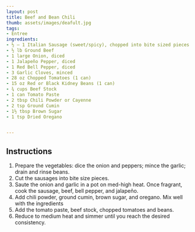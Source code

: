 ```yaml
---
layout: post
title: Beef and Bean Chili
thumb: assets/images/deafult.jpg
tags:
- Entree
ingredients:
- ½ – 1 Italian Sausage (sweet/spicy), chopped into bite sized pieces
- ½ lb Ground Beef
- 1 large Onion, diced
- 1 Jalapeño Pepper, diced
- 1 Red Bell Pepper, diced
- 3 Garlic Cloves, minced
- 28 oz Chopped Tomatoes (1 can)
- 15 oz Red or Black Kidney Beans (1 can)
- ¾ cups Beef Stock
- 1 can Tomato Paste
- 2 tbsp Chili Powder or Cayenne
- 2 tsp Ground Cumin
- 1½ tbsp Brown Sugar
- 1 tsp Dried Oregano


---
```


## Instructions
1. Prepare the vegetables: dice the onion and peppers; mince the garlic; drain and rinse beans.
2. Cut the sausages into bite size pieces.
3. Saute the onion and garlic in a pot on med-high heat. Once fragrant, cook the sausage, beef, bell pepper, and jalapeño.
4. Add chili powder, ground cumin, brown sugar, and oregano. Mix well with the ingredients
5. Add the tomato paste, beef stock, chopped tomatoes and beans.
6. Reduce to medium heat and simmer until you reach the desired consistency.
